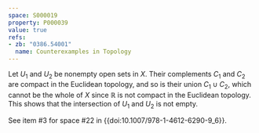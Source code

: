 ```yaml
---
space: S000019
property: P000039
value: true
refs:
- zb: "0386.54001"
  name: Counterexamples in Topology
---
```


Let $U_1$ and $U_2$ be nonempty open sets in $X$.  Their complements $C_1$ and $C_2$ are compact in the Euclidean topology, and so is their union $C_1\cup C_2$, which cannot be the whole of $X$ since $\mathbb{R}$ is not compact in the Euclidean topology.  This shows that the intersection of $U_1$ and $U_2$ is not empty.

See item #3 for space #22 in {{doi:10.1007/978-1-4612-6290-9_6}}.

